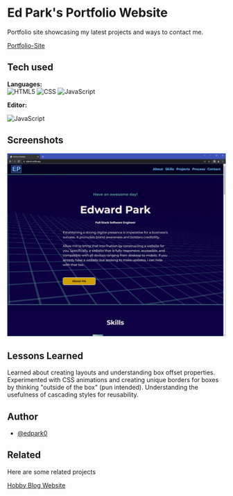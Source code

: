 
# Ed Park's Portfolio Website

Portfolio site showcasing my latest projects and ways to contact me.

[Portfolio-Site](https://edpark.netlify.app/)

## Tech used

**Languages:**  
![HTML5](https://img.shields.io/static/v1?message=HTML5&logo=html5&labelColor=white&color=097969&logoColor=e34f26&label=%20&style=plastic) 
![CSS](https://img.shields.io/static/v1?message=CSS3&logo=css3&labelColor=white&color=097969&logoColor=1182c3&label=%20&style=plastic)
![JavaScript](https://img.shields.io/static/v1?message=JavaScript&logo=javascript&labelColor=5c5c5c&color=097969&logoColor=f7df1e&label=%20&style=plastic)

**Editor:**

![JavaScript](https://img.shields.io/static/v1?message=Visual%20Studio%20Code&logo=visualstudiocode&labelColor=white&color=097969&logoColor=3d59a2&label=%20&style=plastic)

## Screenshots

![Site Screenshot](assets/img/site-screenshot.jpg?raw=true "Optional Title")

## Lessons Learned

Learned about creating layouts and understanding box offset properties. Experimented with CSS animations and creating unique borders for boxes by thinking "outside of the box" (pun intended). Understanding the usefulness of cascading styles for reusability.

## Author

- [@edpark0](https://github.com/edpark0)


## Related

Here are some related projects

[Hobby Blog Website](https://github.com/edpark0/HobbyBlogWebsite)

